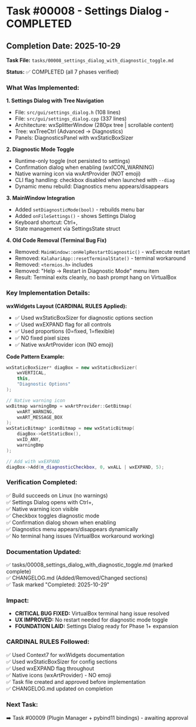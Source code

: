 # Task #00008 - Settings Dialog - COMPLETED

## Completion Date: 2025-10-29

**Task File:** `tasks/00008_settings_dialog_with_diagnostic_toggle.md`

**Status:** ✅ COMPLETED (all 7 phases verified)

### What Was Implemented:

**1. Settings Dialog with Tree Navigation**
- File: `src/gui/settings_dialog.h` (108 lines)
- File: `src/gui/settings_dialog.cpp` (337 lines)
- Architecture: wxSplitterWindow (280px tree | scrollable content)
- Tree: wxTreeCtrl (Advanced → Diagnostics)
- Panels: DiagnosticsPanel with wxStaticBoxSizer

**2. Diagnostic Mode Toggle**
- Runtime-only toggle (not persisted to settings)
- Confirmation dialog when enabling (wxICON_WARNING)
- Native warning icon via wxArtProvider (NOT emoji)
- CLI flag handling: checkbox disabled when launched with `--diag`
- Dynamic menu rebuild: Diagnostics menu appears/disappears

**3. MainWindow Integration**
- Added `setDiagnosticMode(bool)` - rebuilds menu bar
- Added `onFileSettings()` - shows Settings Dialog
- Keyboard shortcut: Ctrl+,
- State management via SettingsState struct

**4. Old Code Removal (Terminal Bug Fix)**
- Removed: `MainWindow::onHelpRestartDiagnostic()` - wxExecute restart
- Removed: `KalahariApp::resetTerminalState()` - terminal workaround
- Removed: `<termios.h>` includes
- Removed: "Help → Restart in Diagnostic Mode" menu item
- Result: Terminal exits cleanly, no bash prompt hang on VirtualBox

### Key Implementation Details:

**wxWidgets Layout (CARDINAL RULES Applied):**
- ✅ Used wxStaticBoxSizer for diagnostic options section
- ✅ Used wxEXPAND flag for all controls
- ✅ Used proportions (0=fixed, 1=flexible)
- ✅ NO fixed pixel sizes
- ✅ Native wxArtProvider icon (NO emoji)

**Code Pattern Example:**
```cpp
wxStaticBoxSizer* diagBox = new wxStaticBoxSizer(
    wxVERTICAL,
    this,
    "Diagnostic Options"
);

// Native warning icon
wxBitmap warningBmp = wxArtProvider::GetBitmap(
    wxART_WARNING, 
    wxART_MESSAGE_BOX
);
wxStaticBitmap* iconBitmap = new wxStaticBitmap(
    diagBox->GetStaticBox(),
    wxID_ANY,
    warningBmp
);

// Add with wxEXPAND
diagBox->Add(m_diagnosticCheckbox, 0, wxALL | wxEXPAND, 5);
```

### Verification Completed:

✅ Build succeeds on Linux (no warnings)  
✅ Settings Dialog opens with Ctrl+,  
✅ Native warning icon visible  
✅ Checkbox toggles diagnostic mode  
✅ Confirmation dialog shown when enabling  
✅ Diagnostics menu appears/disappears dynamically  
✅ No terminal hang issues (VirtualBox workaround working)  

### Documentation Updated:

✅ tasks/00008_settings_dialog_with_diagnostic_toggle.md (marked complete)  
✅ CHANGELOG.md (Added/Removed/Changed sections)  
✅ Task marked "Completed: 2025-10-29"  

### Impact:

- **CRITICAL BUG FIXED:** VirtualBox terminal hang issue resolved
- **UX IMPROVED:** No restart needed for diagnostic mode toggle
- **FOUNDATION LAID:** Settings Dialog ready for Phase 1+ expansion

### CARDINAL RULES Followed:

✅ Used Context7 for wxWidgets documentation  
✅ Used wxStaticBoxSizer for config sections  
✅ Used wxEXPAND flag throughout  
✅ Native icons (wxArtProvider) - NO emoji  
✅ Task file created and approved before implementation  
✅ CHANGELOG.md updated on completion  

### Next Task:

➡️ Task #00009 (Plugin Manager + pybind11 bindings) - awaiting approval
